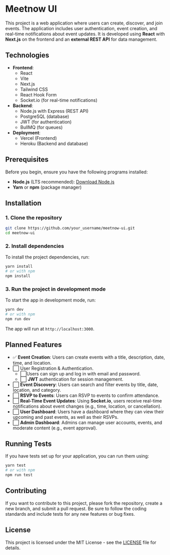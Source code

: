 
# Meetnow UI

This project is a web application where users can create, discover, and join events. 
The application includes user authentication, event creation, and real-time notifications about event updates. 
It is developed using **React** with **Next.js** on the frontend and an **external REST API** for data management.

## Technologies

- **Frontend**: 
  - React
  - Vite
  - Next.js
  - Tailwind CSS
  - React Hook Form
  - Socket.io (for real-time notifications)
- **Backend**:
  - Node.js with Express (REST API)
  - PostgreSQL (database)
  - JWT (for authentication)
  - BullMQ (for queues)
- **Deployment**:
  - Vercel (Frontend)
  - Heroku (Backend and database)

## Prerequisites

Before you begin, ensure you have the following programs installed:

- **Node.js** (LTS recommended): [Download Node.js](https://nodejs.org/)
- **Yarn** or **npm** (package manager)

## Installation

### 1. Clone the repository

```bash
git clone https://github.com/your_username/meetnow-ui.git
cd meetnow-ui
```

### 2. Install dependencies

To install the project dependencies, run:

```bash
yarn install
# or with npm
npm install
```

### 3. Run the project in development mode

To start the app in development mode, run:

```bash
yarn dev
# or with npm
npm run dev
```

The app will run at `http://localhost:3000`.

## Planned Features
- ✅ **Event Creation**: Users can create events with a title, description, date, time, and location.
- ⬜ User Registration & Authentication. 
    - ⬜Users can sign up and log in with email and password.
    - ⬜ **JWT** authentication for session management.
- ⬜ **Event Discovery**: Users can search and filter events by title, date, location, and category.
- ⬜ **RSVP to Events**: Users can RSVP to events to confirm attendance.
- ⬜ **Real-Time Event Updates**: Using **Socket.io**, users receive real-time notifications about event changes (e.g., time, location, or cancellation).
- ⬜ **User Dashboard**: Users have a dashboard where they can view their upcoming and past events, as well as their RSVPs.
- ⬜ **Admin Dashboard**: Admins can manage user accounts, events, and moderate content (e.g., event approval).

## Running Tests

If you have tests set up for your application, you can run them using:

```bash
yarn test
# or with npm
npm run test
```

## Contributing

If you want to contribute to this project, please fork the repository, create a new branch, and submit a pull request. Be sure to follow the coding standards and include tests for any new features or bug fixes.

## License

This project is licensed under the MIT License - see the [LICENSE](LICENSE) file for details.